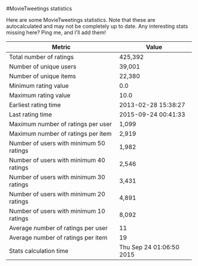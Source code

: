 #MovieTweetings statistics

Here are some MovieTweetings statistics. Note that these are autocalculated and may not be completely up to date. Any interesting stats missing here? Ping me, and I'll add them!

Metric | Value
--- | ---
Total number of ratings                 | 425,392
Number of unique users                  | 39,001
Number of unique items                  | 22,380
Minimum rating value                    | 0.0
Maximum rating value                    | 10.0
Earliest rating time                    | 2013-02-28 15:38:27
Last rating time                        | 2015-09-24 00:41:33
Maximum number of ratings per user      | 1,099
Maximum number of ratings per item      | 2,919
Number of users with minimum 50 ratings | 1,982
Number of users with minimum 40 ratings | 2,546
Number of users with minimum 30 ratings | 3,431
Number of users with minimum 20 ratings | 4,891
Number of users with minimum 10 ratings | 8,092
Average number of ratings per user      | 11
Average number of ratings per item      | 19
Stats calculation time                  | Thu Sep 24 01:06:50 2015

